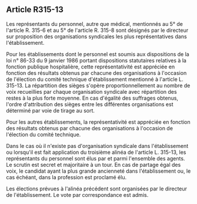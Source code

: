## Article R315-13

Les représentants du personnel, autre que médical, mentionnés au 5° de l'article R. 315-6 et au 5° de l'article
R. 315-8 sont désignés par le directeur sur proposition des organisations syndicales les plus représentatives
dans l'établissement.

Pour les établissements dont le personnel est soumis aux dispositions de la loi n° 86-33 du 9 janvier
1986 portant dispositions statutaires relatives à la fonction publique hospitalière, cette représentativité
est appréciée en fonction des résultats obtenus par chacune des organisations à l'occasion de l'élection
du comité technique d'établissement mentionné à l'article L. 315-13. La répartition des sièges s'opère
proportionnellement au nombre de voix recueillies par chaque organisation syndicale avec répartition des
restes à la plus forte moyenne. En cas d'égalité des suffrages obtenus, l'ordre d'attribution des sièges entre les
différentes organisations est déterminé par voie de tirage au sort.

Pour les autres établissements, la représentativité est appréciée en fonction des résultats obtenus par chacune
des organisations à l'occasion de l'élection du comité technique.

Dans le cas où il n'existe pas d'organisation syndicale dans l'établissement ou lorsqu'il est fait application du
troisième alinéa de l'article L. 315-13, les représentants du personnel sont élus par et parmi l'ensemble des
agents. Le scrutin est secret et majoritaire à un tour. En cas de partage égal des voix, le candidat ayant la plus
grande ancienneté dans l'établissement ou, le cas échéant, dans la profession est proclamé élu.

Les élections prévues à l'alinéa précédent sont organisées par le directeur de l'établissement. Le vote par
correspondance est admis.

